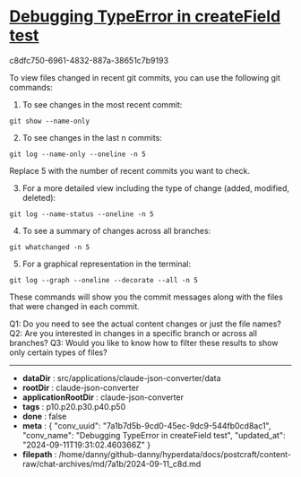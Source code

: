 # [Debugging TypeError in createField test](https://claude.ai/chat/7a1b7d5b-9cd0-45ec-9dc9-544fb0cd8ac1)

c8dfc750-6961-4832-887a-38651c7b9193

 To view files changed in recent git commits, you can use the following git commands:

1. To see changes in the most recent commit:

```
git show --name-only
```

2. To see changes in the last n commits:

```
git log --name-only --oneline -n 5
```

Replace 5 with the number of recent commits you want to check.

3. For a more detailed view including the type of change (added, modified, deleted):

```
git log --name-status --oneline -n 5
```

4. To see a summary of changes across all branches:

```
git whatchanged -n 5
```

5. For a graphical representation in the terminal:

```
git log --graph --oneline --decorate --all -n 5
```

These commands will show you the commit messages along with the files that were changed in each commit.

Q1: Do you need to see the actual content changes or just the file names?
Q2: Are you interested in changes in a specific branch or across all branches?
Q3: Would you like to know how to filter these results to show only certain types of files?

---

* **dataDir** : src/applications/claude-json-converter/data
* **rootDir** : claude-json-converter
* **applicationRootDir** : claude-json-converter
* **tags** : p10.p20.p30.p40.p50
* **done** : false
* **meta** : {
  "conv_uuid": "7a1b7d5b-9cd0-45ec-9dc9-544fb0cd8ac1",
  "conv_name": "Debugging TypeError in createField test",
  "updated_at": "2024-09-11T19:31:02.460366Z"
}
* **filepath** : /home/danny/github-danny/hyperdata/docs/postcraft/content-raw/chat-archives/md/7a1b/2024-09-11_c8d.md